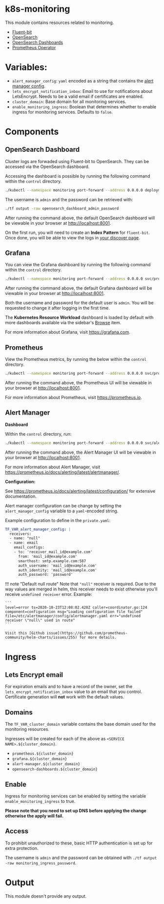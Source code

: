 # k8s-monitoring

This module contains resources related to monitoring.

- [Fluent-bit](https://github.com/fluent/helm-charts/tree/main/charts/fluent-bit)
- [OpenSearch](https://github.com/opensearch-project/helm-charts/charts/opensearch)
- [OpenSearch Dashboards](https://github.com/opensearch-project/helm-charts/charts/opensearch-dashboards)
- [Prometheus Operator](https://github.com/prometheus-operator/kube-prometheus)

# Variables:

- `alert_manager_config`: `yaml` encoded as a string that contains the [alert manager config](#alert-manager).
- `lets_encrypt_notification_inbox`: Email to use for notifications about LetsEncrypt. Needs to be a valid email if certificates are enabled.
- `cluster_domain`: Base domain for all monitoring services.
- `enable_monitoring_ingress`: Boolean that determines whether to enable ingress for monitoring services. Defaults to `false`.

# Components

## OpenSearch Dashboard

Cluster logs are forwaded using Fluent-bit to OpenSearch. They can be accessed via the OpenSearch dashboard.

Accessing the dashboard is possible by running the following command within the `control` directory.

```bash
./kubectl --namespace monitoring port-forward --address 0.0.0.0 deployments/opensearch-dashboard-opensearch-dashboards 8001:5601
```

The username is `admin` and the password can be retrieved with:

```bash
./tf output -raw opensearch_dashboard_admin_password
```

After running the command above, the default OpenSearch dashboard will be viewable
in your browser at [http://localhost:8001](http://localhost:8001).

On the first run, you will need to create
an **Index Pattern** for `fluent-bit`. Once done, you will be able to view
the logs in [your discover page](http://localhost:8001/app/discover).

## Grafana

You can view the Grafana dashboard by running the following command within the `control` directory.

```bash
./kubectl --namespace monitoring port-forward --address 0.0.0.0 svc/prometheus-operator-grafana 8001:3000
```

After running the command above, the default Grafana dashboard will be viewable
in your browser at [http://localhost:8001](http://localhost:8001).

Both the username and password for the default user is `admin`.
You will be requested to change it after logging in the first time.

The **Kubernetes Resource Workload** dashboard is loaded by default with more
dashboards available via the sidebar's [Browse](http://localhost:8001/dashboards) item.

For more information about Grafana, visit https://grafana.com.

## Prometheus

View the Prometheus metrics, by running the below within the `control` directory.

```bash
./kubectl --namespace monitoring port-forward --address 0.0.0.0 svc/prometheus-operated 8001:9090
```

After running the command above, the Prometheus UI will be viewable in your
browser at [http://localhost:8001](http://localhost:8001).

For more information about Prometheus, visit https://prometheus.io.

## Alert Manager

**Dashboard**

Within the `control` directory, run:

```bash
./kubectl --namespace monitoring port-forward --address 0.0.0.0 svc/alertmanager-operated 8001:9093
```

After running the command above, the Alert Manager UI will be viewable in your browser at
[http://localhost:8001](http://localhost:8001).

For more information about Alert Manager, visit https://prometheus.io/docs/alerting/latest/alertmanager/.

**Configuration:**

See https://prometheus.io/docs/alerting/latest/configuration/ for extensive documentation.

Alert manager configuration can be change by setting the `alert_manager_config` variable
to a `yaml`-encoded string.

Example configuration to define in the `private.yaml`:

```yaml
TF_VAR_alert_manager_config: |
  receivers:
  - name: "null"
  - name: email
    email_configs:
    - to: 'receiver_mail_id@example.com'
      from: 'mail_id@example.com'
      smarthost: smtp.example.com:587
      auth_username: 'mail_id@example.com'
      auth_identity: 'mail_id@example.com'
      auth_password: 'password'
```

!!! note "Default null route"
    <!-- markdownlint-disable MD046 -->
    Note that `"null"` receiver is required. Due to the way values are merged in helm, this receiver needs to exist otherwise you'll receive `undefined receiver` error. Example:

    ```
    level=error ts=2020-10-23T12:08:02.428Z caller=coordinator.go:124 component=configuration msg="Loading configuration file failed" file=/etc/alertmanager/config/alertmanager.yaml err="undefined receiver \"null\" used in route"
    ```

    Visit this [Github issue](https://github.com/prometheus-community/helm-charts/issues/255) for more details.

# Ingress

## Lets Encrypt email

For expiration emails and to have a record of the owner, set the `lets_encrypt_notification_inbox` value to an email that you control. Certificate generation will **not** work with the default values.

## Domains
The `TF_VAR_cluster_domain` variable contains the base domain used for the monitoring resources.

Ingresses will be created for each of the above as `<SERVICE NAME>.${cluster_domain}`.

- `prometheus.${cluster_domain}`
- `grafana.${cluster_domain}`
- `alert-manager.${cluster_domain}`
- `opensearch-dashboards.${cluster_domain}`

## Enable

Ingress for monitoring services can be enabled by setting the variable `enable_monitoring_ingress` to true.

**Please note that you need to set up DNS before applying the change otherwise the apply will fail.**

## Access

To prohibit unauthorized to these, basic HTTP authentication is set up for extra protection.

The username is `admin` and the password can be obtained with `./tf output -raw monitoring_ingress_password`.

# Output

This module doesn't provide any output.
